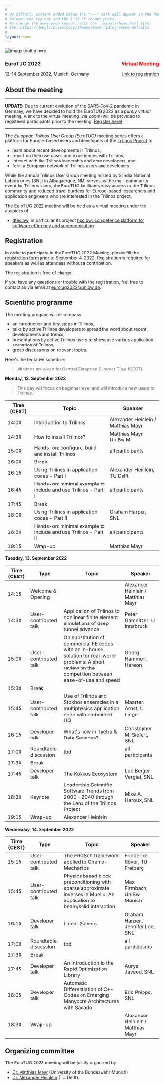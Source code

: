 ```yaml
---
#
# By default, content added below the "---" mark will appear in the home page
# between the top bar and the list of recent posts.
# To change the home page layout, edit the _layouts/home.html file.
# See: https://jekyllrb.com/docs/themes/#overriding-theme-defaults
#
layout: home
---
```


<div class="container">
  <img class="cropped-image none-image" src="https://images.unsplash.com/photo-1599982890963-3aabd60064d2?ixlib=rb-1.2.1&ixid=MnwxMjA3fDB8MHxwaG90by1wYWdlfHx8fGVufDB8fHx8&auto=format&fit=crop&w=1674&q=80" alt="image tooltip here"/>
  <div class="text-block">
    <h3>EuroTUG 2022 <span style="color:red;float:right">Virtual Meeting</span></h3>
    <p>12–14 September 2022, Munich, Germany <span style="float:right"><a href="https://docs.google.com/forms/d/e/1FAIpQLSeu8_LW_ijZU45qvH6boORGQifOXuylcy4J_DU6WSWg7ijvNw/viewform?usp=sf_link">Link to registration</a></span></p>
  </div>
</div>

## About the meeting

---

**UPDATE:** Due to current evolution of the SARS‑CoV‑2 pandemic in Germany,
we have decided to hold the EuroTUG 2022 as a _purely virtual_ meeting.
A link to the virtual meeting (via Zoom) will be provided to registered participants prior to the meeting. [Register here!](https://docs.google.com/forms/d/e/1FAIpQLSeu8_LW_ijZU45qvH6boORGQifOXuylcy4J_DU6WSWg7ijvNw/viewform?usp=sf_link)

---

The _European Trilinos User Group (EuroTUG)_ meeting series offers a platform for Europe-based users and developers
of the [Trilinos Project](https://trilinos.github.io) to

- learn about recent developments in Trilinos,
- report on their use cases and experiences with Trilinos,
- interact with the Trilinos leadership and core developers, and
- form a European network of Trilinos users and developers.

While the annual Trilinos User Group meeting hosted by Sandia National Laboratories (SNL) in Albuquerque, NM,
serves as the main community event for Trilinos users,
the EuroTUG facilitates easy access to the Trilinos community and reduced travel burdens for Europe-based researchers and application engineers
who are interested in the Trilinos project.

The EuroTUG 2022 meeting will be held as a virtual meeting under the auspices of

- [dtec.bw](https://dtecbw.de), in particular its project [hpc.bw: competence platform for software efficiency and supercomputing](https://dtecbw.de/home/forschung/hsu/projekt-hpcbw/projekt-hpcbw).

## Registration

In order to participate in the EuroTUG 2022 Meeting, please fill the [registration form](https://docs.google.com/forms/d/e/1FAIpQLSeu8_LW_ijZU45qvH6boORGQifOXuylcy4J_DU6WSWg7ijvNw/viewform?usp=sf_link)  prior to September 4, 2022. Registration is required for speakers as well as attendees without a contribution.

The registration is free of charge.

If you have any questions or trouble with the registration, feel free to contact as via email at [eurotug2022@unibw.de](mailto:eurotug2022@unibw.de).

## Scientific programme

The meeting program will encompass

- an introduction and first steps in Trilinos,
- talks by active Trilinos developers to spread the word about recent developments and trends,
- presentations by active Trilinos users to showcase various application scenarios of Trilinos,
- group discussions on relevant topics.

Here's the tentative schedule:

> All times are given for Central European Summer Time (CEST).

**Monday, 12. September 2022**

> This day will focus on beginner level and will introduce new users to Trilinos.

| Time (CEST) | Topic | Speaker |
| ----------- | ----------- | ----------- |
| 14:00 | Introduction to Trilinos | Alexander Heinlein / Matthias Mayr |
| 14:30 | How to install Trilinos? | Matthias Mayr, UniBw M |
| 15:00 | Hands-on: configure, build and install Trilinos | all participants |
| 16:00 | Break | |
| 16:15 | Using Trilinos in application codes - Part I | Alexander Heinlein, TU Delft |
| 16:45 | Hands-on: minimal example to include and use Trilinos - Part I | all participants |
| 17:45 | Break | |
| 18:00 | Using Trilinos in application codes - Part II | Graham Harper, SNL |
| 18:30 | Hands-on: minimal example to include and use Trilinos - Part II | all participants |
| 19:15 | Wrap-up | Matthias Mayr |

**Tuesday, 13. September 2022**

| Time (CEST) | Type | Topic | Speaker |
| ----------- | ----------- | ----------- | ----------- |
| 14:15 | Welcome & Opening | | Alexander Heinlein / Matthias Mayr |
| 14:30 | User-contributed talk | Application of Trilinos to nonlinear finite element simulations of deep tunnel advance | Peter Gamnitzer, U Innsbruck |
| 15:00 | User-contributed talk | On substitution of commercial FE codes with an in-house solution for real-world problems: A short review on the competition between ease-of-use and speed | Georg Hammerl, Hereon |
| 15:30 | Break | | |
| 15:45 | User-contributed talk | Use of Trilinos and Stokhos ensembles in a multiphysics application code with embedded UQ | Maarten Arnst, U Liege |
| 16:15 | Developer talk | What's new in Tpetra & Data Services? | Christopher M. Siefert, SNL |
| 17:00 | Roundtable discussion | tbd | all participants |
| 17:30 | Break | |
| 17:45 | Developer talk | The Kokkos Ecosystem | Luc Berger-Vergiat, SNL |
| 18:30 | Keynote | Leadership Scientific Software Trends from 2000 – 2040 through the Lens of the Trilinos Project | Mike A. Heroux, SNL |
| 19:15 | Wrap-up | Alexander Heinlein |

**Wednesday, 14. September 2022**

| Time (CEST) | Type | Topic | Speaker |
| ----------- | ----------- | ----------- | ----------- |
| 15:15 | User-contributed talk | The FROSch framework applied to Chemo-Mechanics | Friederike Röver, TU Freiberg |
| 15:45 | User-contributed talk | Physics based block preconditioning with sparse approximate inverses in MueLu: An application to beam/solid interaction | Max Firmbach, UniBw Munich |
| 16:15 | Developer talk | Linear Solvers | Graham Harper / Jennifer Loe, SNL |
| 17:00 | Roundtable discussion | tbd | all participants |
| 17:30 | Break | | |
| 17:45 | Developer talk | An Introduction to the Rapid Optimization Library | Aurya Javeed, SNL |
| 18:05 | Developer talk | Automatic Differentiation of C++ Codes on Emerging Manycore Architectures with Sacado | Eric Phipps, SNL |
| 18:30 | Wrap-up | | Alexander Heinlein / Matthias Mayr |

## Organizing committee

The EuroTUG 2022 meeting will be jointly organized by

- [Dr. Matthias Mayr](https://mayrmt.github.io) (University of the Bundeswehr Munich)
- [Dr. Alexander Heinlein](https://searhein.github.io) (TU Delft).
